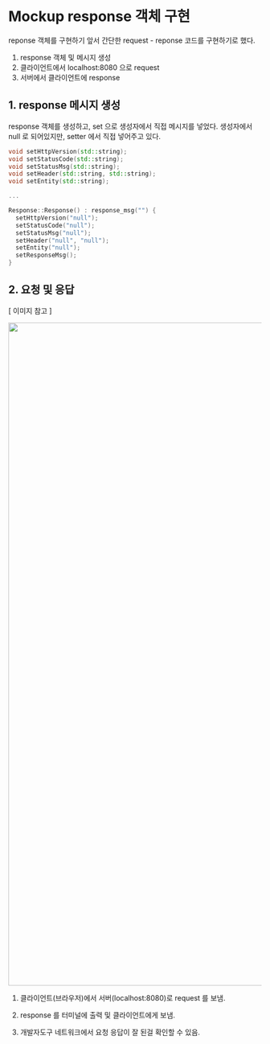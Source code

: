 # Mockup response 객체 구현

reponse 객체를 구현하기 앞서 간단한 request - reponse 코드를 구현하기로 했다.

1. response 객체 및 메시지 생성
2. 클라이언트에서 localhost:8080 으로 request
3. 서버에서 클라이언트에 response

## 1. response 메시지 생성
response 객체를 생성하고, set 으로 생성자에서 직접 메시지를 넣었다.
생성자에서 null 로 되어있지만, setter 에서 직접 넣어주고 있다.
```c++
void setHttpVersion(std::string);
void setStatusCode(std::string);
void setStatusMsg(std::string);
void setHeader(std::string, std::string);
void setEntity(std::string);

...

Response::Response() : response_msg("") {
  setHttpVersion("null");
  setStatusCode("null");
  setStatusMsg("null");
  setHeader("null", "null");
  setEntity("null");
  setResponseMsg();
}

```

## 2. 요청 및 응답
[ 이미지 참고 ]
<p align='center'>
    <img width="1319" alt="image" src="https://user-images.githubusercontent.com/85930183/231362689-1fe96932-d668-43d1-8766-8c5ccd88a710.png" width='95%'>
</p>

1. 클라이언트(브라우저)에서 서버(localhost:8080)로 request 를 보냄.

2. response 를 터미널에 출력 및 클라이언트에게 보냄.

3. 개발자도구 네트워크에서 요청 응답이 잘 된걸 확인할 수 있음.
